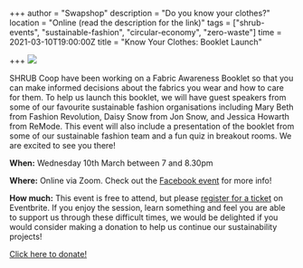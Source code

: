 +++
author = "Swapshop"
description = "Do you know your clothes?"
location = "Online (read the description for the link)"
tags = ["shrub-events", "sustainable-fashion", "circular-economy", "zero-waste"]
time = 2021-03-10T19:00:00Z
title = "Know Your Clothes: Booklet Launch"

+++
![](https://res.cloudinary.com/shrub-co-op/image/upload/v1614167203/shrubcoop.org/media/know_your_clothes_zcw68i.jpg)

SHRUB Coop have been working on a Fabric Awareness Booklet so that you can make informed decisions about the fabrics you wear and how to care for them. To help us launch this booklet, we will have guest speakers from some of our favourite sustainable fashion organisations including Mary Beth from Fashion Revolution, Daisy Snow from Jon Snow, and Jessica Howarth from ReMode. This event will also include a presentation of the booklet from some of our sustainable fashion team and a fun quiz in breakout rooms. We are excited to see you there!

**When:** Wednesday 10th March between 7 and 8.30pm

**Where:** Online via Zoom. Check out the [Facebook event](https://fb.me/e/45n8fsb35) for more info!

**How much:** This event is free to attend, but please [register for a ticket](https://www.eventbrite.co.uk/e/know-your-clothes-booklet-launch-tickets-142739723355) on Eventbrite. If you enjoy the session, learn something and feel you are able to support us through these difficult times, we would be delighted if you would consider making a donation to help us continue our sustainability projects!

[Click here to donate!](https://www.paypal.com/cgi-bin/webscr?cmd=_s-xclick&hosted_button_id=SC4STHHVLD56U&source=url)